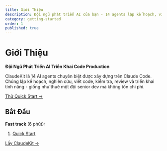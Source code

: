 ```yaml
---
title: Giới Thiệu
description: Đội ngũ phát triển AI của bạn - 14 agents lập kế hoạch, viết code, kiểm tra và triển khai tính năng production trong vài phút
category: getting-started
order: 1
published: true
---
```


# Giới Thiệu

**Đội Ngũ Phát Triển AI Triển Khai Code Production**

ClaudeKit là 14 AI agents chuyên biệt được xây dựng trên Claude Code. Chúng lập kế hoạch, nghiên cứu, viết code, kiểm tra, review và triển khai tính năng - giống như thuê một đội senior dev mà không tốn chi phí.

[Thử Quick Start →](/vi/docs/getting-started/quick-start)

## Bắt Đầu

**Fast track** (6 phút):
1. [Quick Start](/vi/docs/getting-started/quick-start)

[Lấy ClaudeKit →](https://claudekit.cc)
